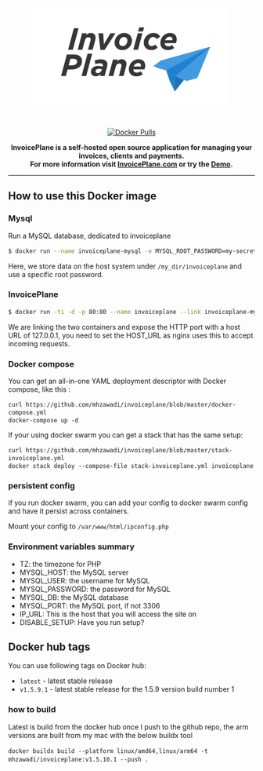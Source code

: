 <p align="center">
  <img src="https://github.com/InvoicePlane/InvoicePlane/raw/master/assets/core/img/logo_400x200.png">
</p>
<p>&nbsp;</p>
<p align="center"><a href="https://hub.docker.com/r/mhzawadi/invoiceplane"><img alt="Docker Pulls" src="https://img.shields.io/docker/pulls/mhzawadi/invoiceplane.svg"></a></p>
<p align="center" bgcolor="#429ae1"><b>InvoicePlane is a self-hosted open source application for managing your invoices, clients and payments.<br>
  For more information visit <a href="https://invoiceplane.com">InvoicePlane.com</a> or try the <a href="https://demo.invoiceplane.com">Demo</a>.</b></p>

---

## How to use this Docker image

### Mysql

Run a MySQL database, dedicated to invoiceplane

```bash
$ docker run --name invoiceplane-mysql -e MYSQL_ROOT_PASSWORD=my-secret-pw -v /my_dir/invoiceplane:/var/lib/mysql -d mysql:5.6
```

Here, we store data on the host system under `/my_dir/invoiceplane` and use a specific root password.

### InvoicePlane

```bash
$ docker run -ti -d -p 80:80 --name invoiceplane --link invoiceplane-mysql:mysql mhzawadi/invoiceplane
```

We are linking the two containers and expose the HTTP port with a host URL of 127.0.0.1, you need to set the HOST_URL as nginx uses this to accept incoming requests.

### Docker compose

You can get an all-in-one YAML deployment descriptor with Docker compose, like this :

```
curl https://github.com/mhzawadi/invoiceplane/blob/master/docker-compose.yml
docker-compose up -d
```

If your using docker swarm you can get a stack that has the same setup:

```
curl https://github.com/mhzawadi/invoiceplane/blob/master/stack-invoiceplane.yml
docker stack deploy --compose-file stack-invoiceplane.yml invoiceplane
```

### persistent config

if you run docker swarm, you can add your config to docker swarm config and have it persist across containers.

Mount your config to `/var/www/html/ipconfig.php`

### Environment variables summary

- TZ: the timezone for PHP
- MYSQL_HOST: the MySQL server
- MYSQL_USER: the username for MySQL
- MYSQL_PASSWORD: the password for MySQL
- MYSQL_DB: the MySQL database
- MYSQL_PORT: the MySQL port, if not 3306
- IP_URL: This is the host that you will access the site on
- DISABLE_SETUP: Have you run setup?

## Docker hub tags

You can use following tags on Docker hub:

* `latest` - latest stable release
* `v1.5.9.1` - latest stable release for the 1.5.9 version build number 1

### how to build

Latest is build from the docker hub once I push to the github repo, the arm versions are built from my mac with the below buildx tool

`docker buildx build --platform linux/amd64,linux/arm64 -t mhzawadi/invoiceplane:v1.5.10.1 --push .`
